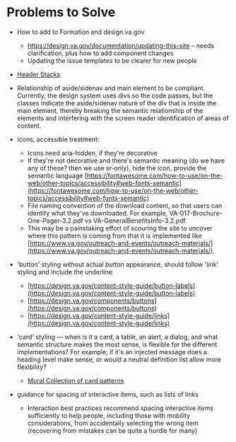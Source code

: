 # Problems to Solve
- How to add to Formation and design.va.gov
  - https://design.va.gov/documentation/updating-this-site – needs clarification, plus how to add component changes
  - Updating the issue templates to be clearer for new people
  
- [Header Stacks](https://github.com/department-of-veterans-affairs/va.gov-team/blob/master/teams/vsa/design/patternLibraryInitiatives/headings.md)

- Relationship of aside/sidenav and main element to be compliant. Currently, the design system uses divs so the code passes, but the classes indicate the aside/sidenav nature of the div that is inside the main element, thereby breaking the semantic relationship of the elements and interfering with the screen reader identification of areas of content.

- Icons, accessible treatment: 
  - Icons need aria-hidden, if they're decorative
  - If they're not decorative and there's semantic meaning (do we have any of these? then we use sr-only), hide the icon, provide the semantic language [https://fontawesome.com/how-to-use/on-the-web/other-topics/accessibility#web-fonts-semantic](https://fontawesome.com/how-to-use/on-the-web/other-topics/accessibility#web-fonts-semantic)
  - File naming convention of the download content, so that users can identify what they've downloaded. For example, VA-017-Brochure-One-Pager-3.2.pdf vs VA-GeneralBenefitsInfo-3.2.pdf.
  - This may be a painstaking effort of scouring the site to uncover where this pattern is coming from that it is implemented like [https://www.va.gov/outreach-and-events/outreach-materials/](https://www.va.gov/outreach-and-events/outreach-materials/).
  
- 'button' styling without actual _button_ appearance, should follow 'link' styling and include the underline
  - [https://design.va.gov/content-style-guide/button-labels](https://design.va.gov/content-style-guide/button-labels)
  - [https://design.va.gov/components/buttons](https://design.va.gov/components/buttons)
  - [https://design.va.gov/content-style-guide/links](https://design.va.gov/content-style-guide/links)

- 'card' styling — when is it a card, a table, an alert, a dialog, and what semantic structure makes the most sense, is flexible for the different implementations? For example, if it's an injected message does a heading level make sense, or would a neutral definition list allow more flexibility?
  - [Mural Collection of card patterns](https://app.mural.co/t/vsa8243/m/vsa8243/1572902707497/848781c021d10b7bb4674bea3f357b19dec73b59)

- guidance for spacing of interactive items, such as lists of links
  - Interaction best practices recommend spacing interactive items sufficiently to help people, including those with mobility considerations, from accidentally selecting the wrong item (recovering from mistakes can be quite a hurdle for many)
